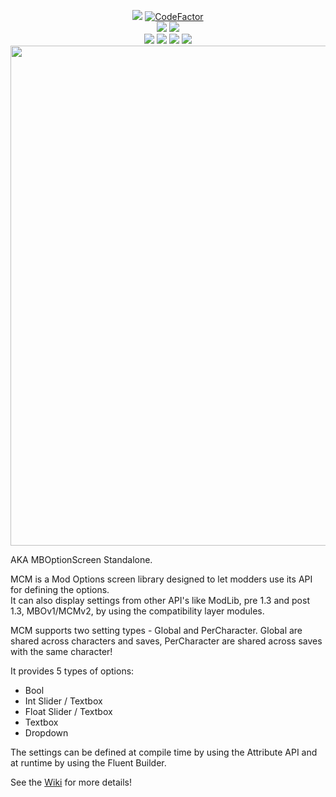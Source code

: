 <p align="center">
    <a href="https://github.com/Bannerlord.MBOptionScreen" alt="Lines Of Code">
        <img src="https://tokei.rs/b1/github/Aragas/Bannerlord.MBOptionScreen?category=code" /></a>
    <a href="https://www.codefactor.io/repository/github/aragas/bannerlord.mboptionscreen"><img src="https://www.codefactor.io/repository/github/aragas/bannerlord.mboptionscreen/badge" alt="CodeFactor" /></a>
    </br>
    <a href="https://www.nuget.org/packages/Bannerlord.MCM" alt="NuGet Bannerlord.MCM">
        <img src="https://img.shields.io/nuget/v/Bannerlord.MCM.svg?label=NuGet%20Bannerlord.MCM&colorB=blue" /></a>
    <a href="https://www.nuget.org/packages/Bannerlord.MCM.Integrated" alt="NuGet Bannerlord.MCM.Integrated">
        <img src="https://img.shields.io/nuget/v/Bannerlord.MCM.Integrated.svg?label=NuGet%20Bannerlord.MCM.Integrated&colorB=blue" /></a>
    </br>
        <a href="https://www.nexusmods.com/mountandblade2bannerlord/mods/612" alt="Nexus Mod Configuration Menu">
        <img src="https://img.shields.io/badge/Nexus-Mod%20Configuration%20Menu-yellow.svg" /></a>
        <a href="https://www.nexusmods.com/mountandblade2bannerlord/mods/612" alt="Nexus Mod Configuration Menu">
        <img src="https://img.shields.io/endpoint?url=https%3A%2F%2Fnexusmods-version-pzk4e0ejol6j.runkit.sh%3FgameId%3Dmountandblade2bannerlord%26modId%3D612" /></a>
        <a href="https://www.nexusmods.com/mountandblade2bannerlord/mods/612" alt="Nexus Mod Configuration Menu">
        <img src="https://img.shields.io/endpoint?url=https%3A%2F%2Fnexusmods-downloads-ayuqql60xfxb.runkit.sh%2F%3Ftype%3Dunique%26gameId%3D3174%26modId%3D612" /></a>
        <a href="https://www.nexusmods.com/mountandblade2bannerlord/mods/612" alt="Nexus Mod Configuration Menu">
        <img src="https://img.shields.io/endpoint?url=https%3A%2F%2Fnexusmods-downloads-ayuqql60xfxb.runkit.sh%2F%3Ftype%3Dtotal%26gameId%3D3174%26modId%3D612" /></a>
        </br>
        <img src="https://github.com/Aragas/Bannerlord.MBOptionScreen/blob/v3/.github/resources/main.png?raw=true" width="800">
</p>



AKA MBOptionScreen Standalone.  
  
MCM is a Mod Options screen library designed to let modders use its API for defining the options.  
It can also display settings from other API's like ModLib, pre 1.3 and post 1.3, MBOv1/MCMv2, by using the compatibility layer modules.  
  
MCM supports two setting types - Global and PerCharacter. Global are shared across characters and saves, PerCharacter are shared across saves with the same character!  
  
It provides 5 types of options:
* Bool
* Int Slider / Textbox
* Float Slider / Textbox 
* Textbox
* Dropdown  
  
The settings can be defined at compile time by using the Attribute API and at runtime by using the Fluent Builder.  
  
See the [Wiki](https://github.com/Aragas/Bannerlord.MBOptionScreen/wiki/MCMv3) for more details!  
